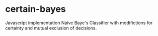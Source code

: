 # certain-bayes
Javascript implementation Naive Baye's Classifier with modifictions for certainty and mutual exclusion of decisions.

